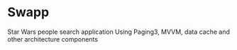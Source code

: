 # Swapp

Star Wars people search application
Using Paging3, MVVM, data cache and other architecture components
